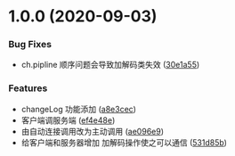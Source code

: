 # 1.0.0 (2020-09-03)


### Bug Fixes

* ch.pipline 顺序问题会导致加解码类失效 ([30e1a55](https://github.com/ctywzy/MyDubbo/commit/30e1a559a2728ebd373ee9381aa41b87754d7830))


### Features

* changeLog 功能添加 ([a8e3cec](https://github.com/ctywzy/MyDubbo/commit/a8e3cec532f00a8ec5908ed74b82ed0af9906c08))
* 客户端调服务端 ([ef4e48e](https://github.com/ctywzy/MyDubbo/commit/ef4e48e2bf1e1772d47bbad38e550ca974779246))
* 由自动连接调用改为主动调用 ([ae096e9](https://github.com/ctywzy/MyDubbo/commit/ae096e9732b475329bbf4f6ed803ff97e89f3d68))
* 给客户端和服务器增加 加解码操作使之可以通信 ([531d85b](https://github.com/ctywzy/MyDubbo/commit/531d85b300b512cb0b31a8885fb949c88a08cbd4))



